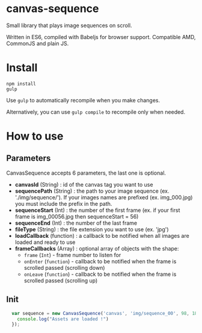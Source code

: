 # canvas-sequence
Small library that plays image sequences on scroll.

Written in ES6, compiled with Babeljs for browser support. Compatible AMD, CommonJS and plain JS.

# Install
```
npm install
gulp
```

Use `gulp` to automatically recompile when you make changes.

Alternatively, you can use `gulp compile` to recompile only when needed.

# How to use

## Parameters

CanvasSequence accepts 6 parameters, the last one is optional.
- **canvasId** (String) : id of the canvas tag you want to use
- **sequencePath** (String) : the path to your image sequence (ex. './img/sequence/').
If your images names are prefixed (ex. img_000.jpg) you must include the prefix in the path.
- **sequenceStart** (Int) : the number of the first frame (ex. if your first frame is img_00056.jpg then sequenceStart = 56)
- **sequenceEnd** (Int) : the number of the last frame
- **fileType** (String) : the file extension you want to use (ex. 'jpg')
- **loadCallback** (function) : a callback to be notified when all images are loaded and ready to use
- **frameCallbacks** (Array) : optional array of objects with the shape:
  - `frame` (`Int`) - frame number to listen for
  - `onEnter` (`function`) - callback to be notified when the frame is scrolled passed (scrolling down)
  - `onLeave` (`function`) - callback to be notified when the frame is scrolled passed (scrolling up)

## Init

```javascript
  var sequence = new CanvasSequence('canvas', 'img/sequence_00', 98, 180, '.jpg', function() {
    console.log("Assets are loaded !")
  });
```
